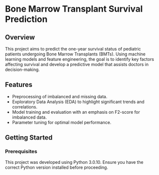 # Bone Marrow Transplant Survival Prediction  

## Overview  
This project aims to predict the one-year survival status of pediatric patients undergoing Bone Marrow Transplants (BMTs). Using machine learning models and feature engineering, the goal is to identify key factors affecting survival and develop a predictive model that assists doctors in decision-making.  

## Features  
- Preprocessing of imbalanced and missing data.  
- Exploratory Data Analysis (EDA) to highlight significant trends and correlations.  
- Model training and evaluation with an emphasis on F2-score for imbalanced data.  
- Parameter tuning for optimal model performance.  

## Getting Started  

### Prerequisites  
This project was developed using Python 3.0.10. Ensure you have the correct Python version installed before proceeding.  
